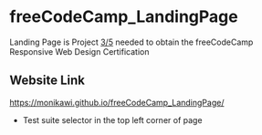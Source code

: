 # freeCodeCamp_LandingPage

Landing Page is Project [3/5](https://learn.freecodecamp.org/responsive-web-design/responsive-web-design-projects/build-a-product-landing-page) needed to obtain the freeCodeCamp Responsive Web Design Certification 


## Website Link
https://monikawi.github.io/freeCodeCamp_LandingPage/


* Test suite selector in the top left corner of page
